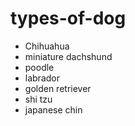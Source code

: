 # types-of-dog

- Chihuahua
- miniature dachshund
- poodle
- labrador
- golden retriever
- shi tzu 
- japanese chin
